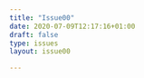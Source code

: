 ```yaml
---
title: "Issue00"
date: 2020-07-09T12:17:16+01:00
draft: false
type: issues
layout: issue00

---
```


